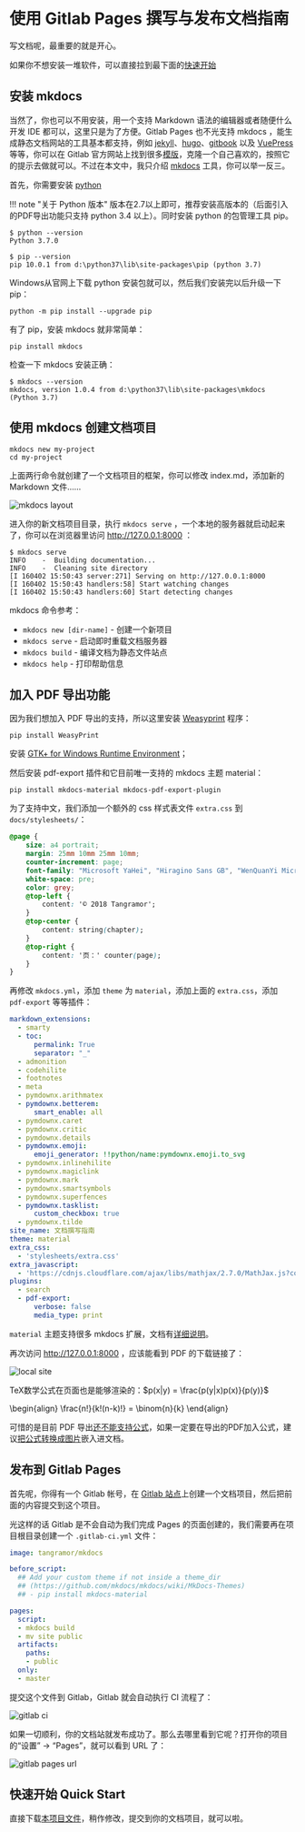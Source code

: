 # 使用 Gitlab Pages 撰写与发布文档指南

写文档呢，最重要的就是开心。

如果你不想安装一堆软件，可以直接拉到最下面的[快速开始](#quick_start)

## 安装 mkdocs

当然了，你也可以不用安装，用一个支持 Markdown 语法的编辑器或者随便什么开发 IDE 都可以，这里只是为了方便。Gitlab Pages 也不光支持 mkdocs ，能生成静态文档网站的工具基本都支持，例如 [jekyll](https://jekyllrb.com/)、[hugo](https://gohugo.io/)、[gitbook](https://legacy.gitbook.com/) 以及 [VuePress](https://vuepress.vuejs.org/zh/) 等等，你可以在 Gitlab 官方网站上找到很多[模版](https://gitlab.com/pages)，克隆一个自己喜欢的，按照它的提示去做就可以。不过在本文中，我只介绍 [mkdocs](https://www.mkdocs.org) 工具，你可以举一反三。

首先，你需要安装 [python](https://www.python.org/)

!!! note "关于 Python 版本"
    版本在2.7以上即可，推荐安装高版本的（后面引入的PDF导出功能只支持 python 3.4 以上）。同时安装 python 的包管理工具 pip。

```
$ python --version
Python 3.7.0

$ pip --version
pip 10.0.1 from d:\python37\lib\site-packages\pip (python 3.7)
```

Windows从官网上下载 python 安装包就可以，然后我们安装完以后升级一下 pip：

```
python -m pip install --upgrade pip
```

有了 pip，安装 mkdocs 就非常简单：

```
pip install mkdocs
```

检查一下 mkdocs 安装正确：

```
$ mkdocs --version
mkdocs, version 1.0.4 from d:\python37\lib\site-packages\mkdocs (Python 3.7)
```


## 使用 mkdocs 创建文档项目

```
mkdocs new my-project
cd my-project
```

上面两行命令就创建了一个文档项目的框架，你可以修改 index.md，添加新的 Markdown 文件……

![mkdocs layout](./images/initial-layout.png)

进入你的新文档项目目录，执行 `mkdocs serve` ，一个本地的服务器就启动起来了，你可以在浏览器里访问 http://127.0.0.1:8000 ：

```
$ mkdocs serve
INFO    -  Building documentation...
INFO    -  Cleaning site directory
[I 160402 15:50:43 server:271] Serving on http://127.0.0.1:8000
[I 160402 15:50:43 handlers:58] Start watching changes
[I 160402 15:50:43 handlers:60] Start detecting changes
```

mkdocs 命令参考：

* `mkdocs new [dir-name]` - 创建一个新项目
* `mkdocs serve` - 启动即时重载文档服务器
* `mkdocs build` - 编译文档为静态文件站点
* `mkdocs help` - 打印帮助信息


## 加入 PDF 导出功能

因为我们想加入 PDF 导出的支持，所以这里安装 [Weasyprint](https://weasyprint.readthedocs.io/en/latest/install.html) 程序：

```
pip install WeasyPrint
```

安装 [GTK+ for Windows Runtime Environment](https://weasyprint.readthedocs.io/en/latest/install.html#gtk64installer)；

然后安装 pdf-export 插件和它目前唯一支持的 mkdocs 主题 material：

``` shell
pip install mkdocs-material mkdocs-pdf-export-plugin
```

为了支持中文，我们添加一个额外的 css 样式表文件 `extra.css` 到 `docs/stylesheets/`：

``` CSS
@page {
    size: a4 portrait;
    margin: 25mm 10mm 25mm 10mm;
    counter-increment: page;
    font-family: "Microsoft YaHei", "Hiragino Sans GB", "WenQuanYi Micro Hei Mono", "Material Icons", "Roboto", "Helvetica Neue", Helvetica, Arial, sans-serif;
    white-space: pre;
    color: grey;
    @top-left {
        content: '© 2018 Tangramor';
    }
    @top-center {
        content: string(chapter);
    }
    @top-right {
        content: '页：' counter(page);
    }
}
```

再修改 `mkdocs.yml`，添加 `theme` 为 `material`，添加上面的 `extra.css`，添加 `pdf-export` 等等插件：

``` YAML
markdown_extensions:
  - smarty
  - toc:
      permalink: True
      separator: "_"
  - admonition
  - codehilite
  - footnotes
  - meta
  - pymdownx.arithmatex
  - pymdownx.betterem:
      smart_enable: all
  - pymdownx.caret
  - pymdownx.critic
  - pymdownx.details
  - pymdownx.emoji:
      emoji_generator: !!python/name:pymdownx.emoji.to_svg
  - pymdownx.inlinehilite
  - pymdownx.magiclink
  - pymdownx.mark
  - pymdownx.smartsymbols
  - pymdownx.superfences
  - pymdownx.tasklist:
      custom_checkbox: true
  - pymdownx.tilde
site_name: 文档撰写指南
theme: material
extra_css:
  - 'stylesheets/extra.css'
extra_javascript:
  - 'https://cdnjs.cloudflare.com/ajax/libs/mathjax/2.7.0/MathJax.js?config=TeX-MML-AM_CHTML'
plugins:
  - search
  - pdf-export:
      verbose: false
      media_type: print
```

`material` 主题支持很多 mkdocs 扩展，文档有[详细说明](https://squidfunk.github.io/mkdocs-material/extensions/admonition/)。

再次访问 http://127.0.0.1:8000 ，应该能看到 PDF 的下载链接了：

![local site](./images/localhost.png)


TeX数学公式在页面也是能够渲染的：$p(x|y) = \frac{p(y|x)p(x)}{p(y)}$

\begin{align}
\frac{n!}{k!(n-k)!} = \binom{n}{k}
\end{align}

可惜的是目前 PDF 导出[还不能支持公式](https://github.com/Kozea/WeasyPrint/issues/59)，如果一定要在导出的PDF加入公式，建议[把公式转换成图片](http://latex.codecogs.com/eqneditor/editor.php)嵌入进文档。


## 发布到 Gitlab Pages

首先呢，你得有一个 Gitlab 帐号，在 [Gitlab 站点](http://gitlab.com)上创建一个文档项目，然后把前面的内容提交到这个项目。

光这样的话 Gitlab 是不会自动为我们完成 Pages 的页面创建的，我们需要再在项目根目录创建一个 `.gitlab-ci.yml` 文件：

``` YAML
image: tangramor/mkdocs

before_script:
  ## Add your custom theme if not inside a theme_dir
  ## (https://github.com/mkdocs/mkdocs/wiki/MkDocs-Themes)
  ## - pip install mkdocs-material

pages:
  script:
  - mkdocs build
  - mv site public
  artifacts:
    paths:
    - public
  only:
  - master

```

提交这个文件到 Gitlab，Gitlab 就会自动执行 CI 流程了：

![gitlab ci](./images/gitlab_ci.png)

如果一切顺利，你的文档站就发布成功了。那么去哪里看到它呢？打开你的项目的“设置” -> “Pages”，就可以看到 URL 了：

![gitlab pages url](./images/gitlab_pages_settings.png)



## 快速开始 Quick Start

直接下载[本项目文件](https://github.com/tangramor/mkdocs/archive/master.zip)，稍作修改，提交到你的文档项目，就可以啦。


